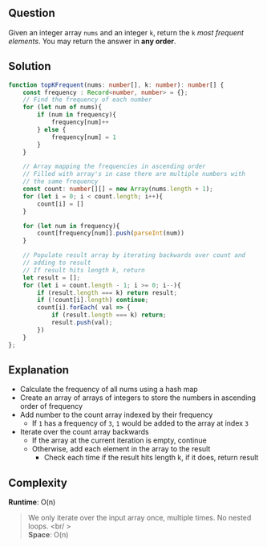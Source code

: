 ## Question
Given an integer array `nums` and an integer `k`, return the `k` *most frequent elements*. You may return the answer in **any order**.

## Solution
```typescript
function topKFrequent(nums: number[], k: number): number[] {
    const frequency : Record<number, number> = {};
    // Find the frequency of each number
    for (let num of nums){
        if (num in frequency){
            frequency[num]++
        } else {
            frequency[num] = 1
        }
    }

    // Array mapping the frequencies in ascending order
    // Filled with array's in case there are multiple numbers with
    // the same frequency
    const count: number[][] = new Array(nums.length + 1);
    for (let i = 0; i < count.length; i++){
        count[i] = []
    }

    for (let num in frequency){
        count[frequency[num]].push(parseInt(num))
    }

    // Populate result array by iterating backwards over count and
    // adding to result
    // If result hits length k, return
    let result = [];
    for (let i = count.length - 1; i >= 0; i--){
        if (result.length === k) return result;
        if (!count[i].length) continue;
        count[i].forEach( val => {
            if (result.length === k) return;
            result.push(val);
        })
    }
};
```

## Explanation
- Calculate the frequency of all nums using a hash map
- Create an array of arrays of integers to store the numbers in ascending order of frequency
- Add number to the count array indexed by their frequency
    * If `1` has a frequency of `3`, `1` would be added to the array at index `3`
- Iterate over the count array backwards
    * If the array at the current iteration is empty, continue
    * Otherwise, add each element in the array to the result
        + Check each time if the result hits length k, if it does, return result


## Complexity
**Runtime**: O(n) <br/>
> We only iterate over the input array once, multiple times. No nested loops. <br/ >   
**Space**: O(n)